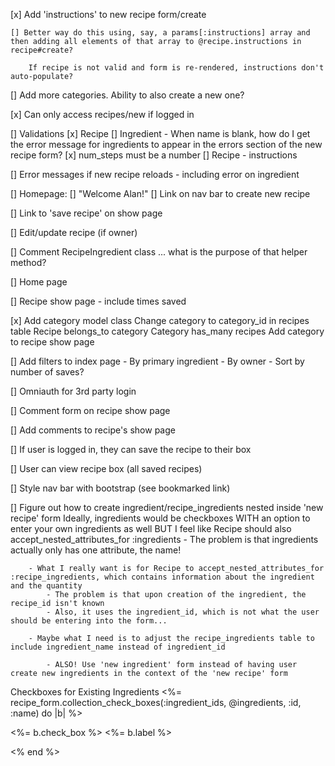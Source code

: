 [x] Add 'instructions' to new recipe form/create

    [] Better way do this using, say, a params[:instructions] array and then adding all elements of that array to @recipe.instructions in recipe#create?

        If recipe is not valid and form is re-rendered, instructions don't auto-populate?

[] Add more categories. Ability to also create a new one?

[x] Can only access recipes/new if logged in

[] Validations
    [x] Recipe
    [] Ingredient
        - When name is blank, how do I get the error message for ingredients to appear in the errors section of the new recipe form? 
    [x] num_steps must be a number
    [] Recipe - instructions

[] Error messages if new recipe reloads - including error on ingredient

[] Homepage: 
    [] "Welcome Alan!"
    [] Link on nav bar to create new recipe

[] Link to 'save recipe' on show page

[] Edit/update recipe (if owner)

[] Comment RecipeIngredient class ... what is the purpose of that helper method?

[] Home page 

[] Recipe show page - include times saved

[x] Add category model class
    Change category to category_id in recipes table
    Recipe belongs_to category
    Category has_many recipes
    Add category to recipe show page

[] Add filters to index page
    - By primary ingredient
    - By owner
    - Sort by number of saves?

[] Omniauth for 3rd party login

[] Comment form on recipe show page

[] Add comments to recipe's show page

[] If user is logged in, they can save the recipe to their box

[] User can view recipe box (all saved recipes)

[] Style nav bar with bootstrap (see bookmarked link)

[] Figure out how to create ingredient/recipe_ingredients nested inside 'new recipe' form
    Ideally, ingredients would be checkboxes WITH an option to enter your own ingredients as well
    BUT I feel like Recipe should also accept_nested_attributes_for :ingredients
        - The problem is that ingredients actually only has one attribute, the name!

        - What I really want is for Recipe to accept_nested_attributes_for :recipe_ingredients, which contains information about the ingredient and the quantity
            - The problem is that upon creation of the ingredient, the recipe_id isn't known
            - Also, it uses the ingredient_id, which is not what the user should be entering into the form...

        - Maybe what I need is to adjust the recipe_ingredients table to include ingredient_name instead of ingredient_id 

            - ALSO! Use 'new ingredient' form instead of having user create new ingredients in the context of the 'new recipe' form



Checkboxes for Existing Ingredients
  <%= recipe_form.collection_check_boxes(:ingredient_ids, @ingredients, :id, :name) do |b| %>
  <p>
    <%= b.check_box %>
    <%= b.label %>
  </p>
  <% end %>